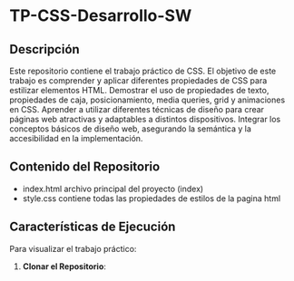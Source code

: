 # TP-CSS-Desarrollo-SW
## Descripción
Este repositorio contiene el trabajo práctico de CSS. El objetivo de este trabajo es comprender y aplicar diferentes propiedades de CSS para estilizar elementos HTML.
Demostrar el uso de propiedades de texto, propiedades de caja, posicionamiento, media queries, grid y animaciones en CSS.
Aprender a utilizar diferentes técnicas de diseño para crear páginas web atractivas y adaptables a distintos dispositivos.
Integrar los conceptos básicos de diseño web, asegurando la semántica y la accesibilidad en la implementación.


## Contenido del Repositorio
- index.html archivo principal del proyecto (index)
- style.css contiene todas las propiedades de estilos de la pagina html

## Características de Ejecución
Para visualizar el trabajo práctico:

1. **Clonar el Repositorio**:
   
